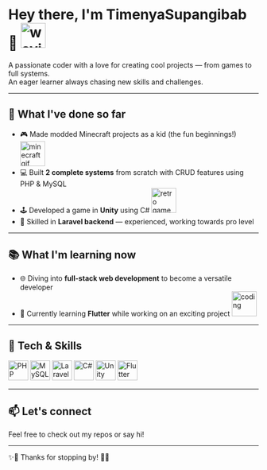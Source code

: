 # Hey there, I'm TimenyaSupangibab 👋 <img src="https://media.giphy.com/media/hvRJCLFzcasrR4ia7z/giphy.gif" alt="waving hand" height="50" />

A passionate coder with a love for creating cool projects — from games to full systems.  
An eager learner always chasing new skills and challenges.

---

## 🚀 What I've done so far

- 🎮 Made modded Minecraft projects as a kid (the fun beginnings!) <img src="https://media.giphy.com/media/13CoXDiaCcCoyk/giphy.gif" alt="minecraft gif" height="50" />  
- 💻 Built **2 complete systems** from scratch with CRUD features using PHP & MySQL  
- 🕹️ Developed a game in **Unity** using C# <img src="https://media.giphy.com/media/3o7TKtnuHOHHUjR38Y/giphy.gif" alt="retro game controller" height="50" />  
- 🌱 Skilled in **Laravel backend** — experienced, working towards pro level

---

## 📚 What I'm learning now

- 🌐 Diving into **full-stack web development** to become a versatile developer  
- 📱 Currently learning **Flutter** while working on an exciting project <img src="https://media.giphy.com/media/l0MYt5jPR6QX5pnqM/giphy.gif" alt="coding" height="50" />

---

## 🔧 Tech & Skills

<p>
  <img src="https://cdn.jsdelivr.net/gh/devicons/devicon/icons/php/php-original.svg" alt="PHP" width="40" height="40" />
  <img src="https://cdn.jsdelivr.net/gh/devicons/devicon/icons/mysql/mysql-original.svg" alt="MySQL" width="40" height="40" />
  <img src="https://cdn.jsdelivr.net/gh/devicons/devicon/icons/laravel/laravel-plain.svg" alt="Laravel" width="40" height="40" />
  <img src="https://cdn.jsdelivr.net/gh/devicons/devicon/icons/csharp/csharp-original.svg" alt="C#" width="40" height="40" />
  <img src="https://cdn.jsdelivr.net/gh/devicons/devicon/icons/unity/unity-original.svg" alt="Unity" width="40" height="40" />
  <img src="https://cdn.jsdelivr.net/gh/devicons/devicon/icons/flutter/flutter-original.svg" alt="Flutter" width="40" height="40" />
</p>

---

## 📫 Let's connect

Feel free to check out my repos or say hi!

---

✨👾 Thanks for stopping by! 👾✨


